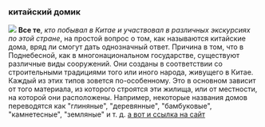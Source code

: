 ### китайский домик
![](http://333v.ru/uploads/95/950fc3d8b72ac719208a1a78dbe407ce.jpg)
__Все те__, *кто побывал в Китае и участвовал в различных экскурсиях по этой стране*, на простой вопрос о том, как называются китайские дома, вряд ли смогут дать однозначный ответ. Причина в том, что в Поднебесной, как в многонациональном государстве, существуют различные виды сооружений. Они созданы в соответствии со строительными традициями того или иного народа, живущего в Китае. Каждый из этих типов зовется по-особенному. Это в основном зависит от того материала, из которого строятся эти жилища, или от местности, на которой они расположены. Например, некоторые названия домов переводятся как "глиняные", "деревянные", "бамбуковые", "камнетесные", "земляные" и т. д.
[а вот и ссылка на сайт](http://fb.ru/article/118486/kak-nazyivayutsya-kitayskie-doma-i-kakie-u-nih-osobennosti "инфа о том, как они называются")
